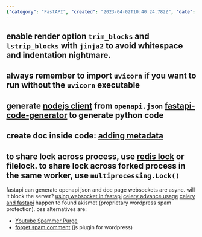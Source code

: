 ```yaml
---
{"category": "FastAPI", "created": "2023-04-02T10:40:24.782Z", "date": "2023-04-02 10:40:24", "description": "This article delves into the integration of FastAPI, Celery, and task queues with web sockets. It covers various topics like resolving Jinja2 whitespace issues, working with uvicorn import, utilizing openapi.json client code generation for documentation purposes, adding metadata to enhance docs, and sharing locks across multiple processes. Additionally, it provides useful resources for advanced usage.", "modified": "2023-04-04T07:40:37.741Z", "tags": ["FastAPI", "Celery", "Task queues", "Web sockets", "Jinja2 whitespace issues", "Uvicorn import", "Openapi.json client code generation"], "title": "fastapi, celery, task queue, websocket"}
---
```

enable render option `trim_blocks` and `lstrip_blocks` with `jinja2` to avoid whitespace and indentation nightmare.
----
always remember to import `uvicorn` if you want to run without the `uvicorn` executable
----
generate [nodejs client](https://fastapi.tiangolo.com/advanced/generate-clients/) from `openapi.json`
[fastapi-code-generator](https://pypi.org/project/fastapi-code-generator/) to generate python code
----
create doc inside code: [adding metadata](https://fastapi.tiangolo.com/tutorial/metadata/)
----
to share lock across process, use [redis lock](https://pypi.org/project/python-redis-lock/) or filelock.
to share lock across forked process in the same worker, use `multiprocessing.Lock()`
----
fastapi can generate openapi json and doc page
websockets are async. will it block the server?
[using websocket in fastapi](https://fastapi.tiangolo.com/zh/advanced/websockets/)
[celery advance usage](https://medium.com/pythonistas/a-complete-guide-to-production-ready-celery-configuration-5777780b3166#:~:text=The%20task%20can%20catch%20this%20to%20clean%20up,try%3A%20return%20do_work%20%28%29%20except%20SoftTimeLimitExceeded%3A%20cleanup_in_a_hurry%20%28%29)
[celery and fastapi](https://derlin.github.io/introduction-to-fastapi-and-celery/03-celery/#:~:text=Celery%20doesn%27t%20provide%20an%20obvious%20way%20to%20limit,is%20already%20running%2C%20he%20should%20get%20an%20error.)
happen to found akismet (proprietary wordpress spam protection). oss alternatives are:
- [Youtube Spammer Purge](https://github.com/ThioJoe/YT-Spammer-Purge)
- [forget spam comment](https://github.com/thegulshankumar/forget-spam-comment/) (js plugin for wordpress)